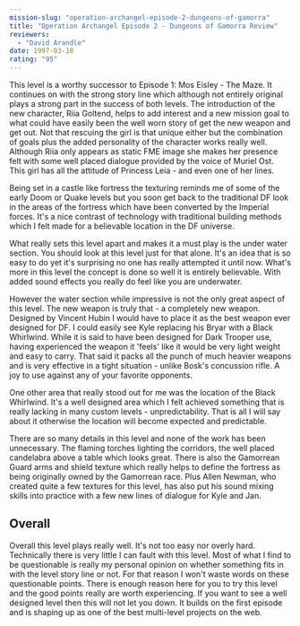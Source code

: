 ```yaml
---
mission-slug: "operation-archangel-episode-2-dungeons-of-gamorra"
title: "Operation Archangel Episode 2 - Dungeons of Gamorra Review"
reviewers: 
  - "David Arandle"
date: 1997-03-18
rating: "95"
---
```


This level is a worthy successor to Episode 1: Mos Eisley - The Maze. It continues on with the strong story line which although not entirely original plays a strong part in the success of both levels.
The introduction of the new character, Riia Goltend, helps to add interest and a new mission goal to what could have easily been the well worn story of get the new weapon and get out. Not that rescuing the girl is that unique either but the combination of goals plus the added personality of the character works really well. Although Riia only appears as static FME image she makes her presence felt with some well placed dialogue provided by the voice of Muriel Ost. This girl has all the attitude of Princess Leia - and even one of her lines.

Being set in a castle like fortress the texturing reminds me of some of the early Doom or Quake levels but you soon get back to the traditional DF look in the areas of the fortress which have been converted by the Imperial forces. It's a nice contrast of technology with traditional building methods which I felt made for a believable location in the DF universe.

What really sets this level apart and makes it a must play is the under water section. You should look at this level just for that alone. It's an idea that is so easy to do yet it's surprising no one has really attempted it until now. What's more in this level the concept is done so well it is entirely believable. With added sound effects you really do feel like you are underwater.

However the water section while impressive is not the only great aspect of this level. The new weapon is truly that - a completely new weapon. Designed by Vincent Hubin I would have to place it as the best weapon ever designed for DF. I could easily see Kyle replacing his Bryar with a Black Whirlwind. While it is said to have been designed for Dark Trooper use, having experienced the weapon it 'feels' like it would be very light weight and easy to carry. That said it packs all the punch of much heavier weapons and is very effective in a tight situation - unlike Bosk's concussion rifle. A joy to use against any of your favorite opponents.

One other area that really stood out for me was the location of the Black Whirlwind. It's a well designed area which I felt achieved something that is really lacking in many custom levels - unpredictability. That is all I will say about it otherwise the location will become expected and predictable.

There are so many details in this level and none of the work has been unnecessary. The flaming torches lighting the corridors, the well placed candelabra above a table which looks great. There is also the Gamorrean Guard arms and shield texture which really helps to define the fortress as being originally owned by the Gamorrean race. Plus Allen Newman, who created quite a few textures for this level, has also put his sound mixing skills into practice with a few new lines of dialogue for Kyle and Jan.


## Overall

Overall this level plays really well. It's not too easy nor overly hard. Technically there is very little I can fault with this level. Most of what I find to be questionable is really my personal opinion on whether something fits in with the level story line or not. For that reason I won't waste words on these questionable points. There is enough reason here for you to try this level and the good points really are worth experiencing. If you want to see a well designed level then this will not let you down. It builds on the first episode and is shaping up as one of the best multi-level projects on the web.